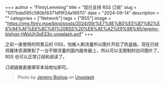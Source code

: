 +++
author = "FlintyLemming"
title = "现已支持 RSS 订阅"
slug = "1017bda595c580bf8371df9f24a16970"
date = "2024-09-14"
description = ""
categories = ["Network"]
tags = ["RSS"]
image = "https://img.flinty.moe/blog/posts/2024/09/%E7%8E%B0%E5%B7%B2%E6%94%AF%E6%8C%81%20RSS%20%E8%AE%A2%E9%98%85/jeremy-bishop-hWpUh3oES3o-unsplash.avif"
+++

之前一直使用的阿里云的 OSS，怕被人刷流量所以图片开启了防盗链。现在已经将媒体资源换到了一台不限流量的国内服务器上，所以可以无限制的访问图片了，RSS 也可以正常订阅和阅读了。

订阅链接直接填写本站地址即可。

> Photo by [Jeremy Bishop](https://unsplash.com/@jeremybishop?utm_content=creditCopyText&utm_medium=referral&utm_source=unsplash) on [Unsplash](https://unsplash.com/photos/a-boat-floating-on-top-of-a-sandy-beach-hWpUh3oES3o?utm_content=creditCopyText&utm_medium=referral&utm_source=unsplash)
  
